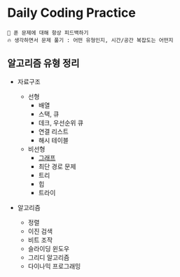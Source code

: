 # Daily Coding Practice

```
🌈 푼 문제에 대해 항상 피드백하기
🔥 생각하면서 문제 풀기 : 어떤 유형인지, 시간/공간 복잡도는 어떤지
```

## 알고리즘 유형 정리
* 자료구조
  * 선형
    * 배열
    * 스택, 큐
    * 데크, 우선순위 큐
    * 연결 리스트
    * 해시 테이블
  * 비선형
    * [그래프](./자료구조/그래프/graph.md)
    * 최단 경로 문제
    * 트리
    * 힙
    * 트라이

* 알고리즘
  * 정렬
  * 이진 검색
  * 비트 조작
  * 슬라이딩 윈도우
  * 그리디 알고리즘
  * 다이나믹 프로그래밍
